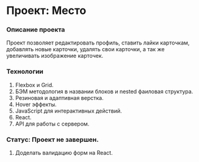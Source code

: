 # Проект: Место

### Описание проекта

Проект позволяет редактировать профиль, ставить лайки карточкам, добавлять новые карточки, удалять свои карточки, а так же увеличивать изображение карточек.

### Технологии

1. Flexbox и Grid.
2. БЭМ методология в названии блоков и nested фаиловая структура.
3. Резиновая и адаптивная верстка.
4. Hover эффекты.
5. JavaScript для интерактивных действий.
6. React.
7. API для работы с сервером.

### Статус: Проект не завершен.

1. Доделать валидацию форм на React.